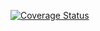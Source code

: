 [![Coverage Status](https://coveralls.io/repos/github/iitiansd/coverall-poc/badge.svg?branch=main)](https://coveralls.io/github/iitiansd/coverall-poc?branch=main)
